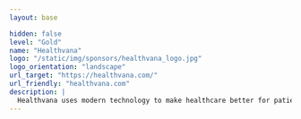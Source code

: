 ```yaml
---
layout: base

hidden: false
level: "Gold"
name: "Healthvana"
logo: "/static/img/sponsors/healthvana_logo.jpg"
logo_orientation: "landscape"
url_target: "https://healthvana.com/"
url_friendly: "healthvana.com"
description: |
  Healthvana uses modern technology to make healthcare better for patients - and has done so over 50 million times since 2015. Its HIPAA-compliant patient communication platform is used by healthcare providers to engage their patient populations in over 20 states. The company's evidence-based solutions lead to better health outcomes, with a focus on underserved populations. Healthvana’s work has been featured everywhere from Fox News to the New York Times, and even at the White House. For more information, visit www.Healthvana.com.
---
```


